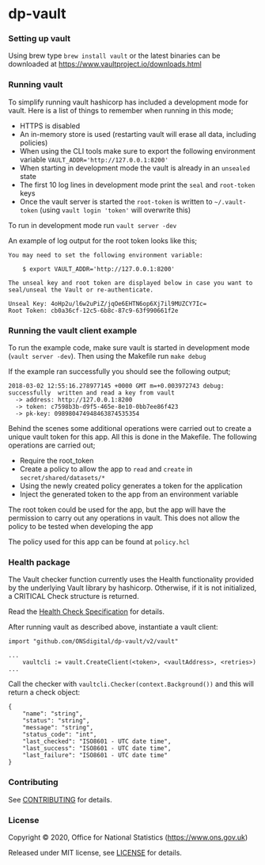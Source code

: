 dp-vault
============

### Setting up vault
Using brew type `brew install vault` or the latest binaries can be downloaded at https://www.vaultproject.io/downloads.html

### Running vault
To simplify running vault hashicorp has included a development mode for vault. Here is a list of things to remember when running in this mode;
* HTTPS is disabled
* An in-memory store is used (restarting vault will erase all data, including policies)
* When using the CLI tools make sure to export the following environment variable `VAULT_ADDR='http://127.0.0.1:8200'`
* When starting in development mode the vault is already in an `unsealed` state
* The first 10 log lines in development mode print the `seal` and `root-token` keys
* Once the vault server is started the `root-token` is written to `~/.vault-token` (using `vault login 'token'` will overwrite this)

To run in development mode run `vault server -dev`

An example of log output for the root token looks like this;

```
You may need to set the following environment variable:

    $ export VAULT_ADDR='http://127.0.0.1:8200'

The unseal key and root token are displayed below in case you want to
seal/unseal the Vault or re-authenticate.

Unseal Key: 4oHp2u/l6w2uPiZ/jqOe6EHTN6op6Xj7il9MUZCY7Ic=
Root Token: cb0a36cf-12c5-6b8c-87c9-63f990661f2e
```

### Running the vault client example

To run the example code, make sure vault is started in development mode (`vault server -dev`). Then using the 
Makefile run `make debug`

If the example ran successfully you should see the following output;

```
2018-03-02 12:55:16.278977145 +0000 GMT m=+0.003972743 debug: successfully  written and read a key from vault
  -> address: http://127.0.0.1:8200
  -> token: c7598b3b-d9f5-465e-8e10-0bb7ee86f423
  -> pk-key: 098980474948463874535354
```

Behind the scenes some additional operations were carried out to create a unique vault token for this app. All
this is done in the Makefile. The following operations are carried out;

* Require the root_token
* Create a policy to allow the app to `read` and `create` in `secret/shared/datasets/*`
* Using the newly created policy generates a token for the application
* Inject the generated token to the app from an environment variable

The root token could be used for the app, but the app will have the permission to carry out
any operations in vault. This does not allow the policy to be tested when developing the app

The policy used for this app can be found at `policy.hcl`

### Health package

The Vault checker function currently uses the Health functionality provided by the underlying Vault library by hashicorp. Otherwise, if it is not initialized, a CRITICAL Check structure is returned.

Read the [Health Check Specification](https://github.com/ONSdigital/dp/blob/master/standards/HEALTH_CHECK_SPECIFICATION.md) for details.

After running vault as described above, instantiate a vault client:
```
import "github.com/ONSdigital/dp-vault/v2/vault"

...
    vaultcli := vault.CreateClient(<token>, <vaultAddress>, <retries>)
...
```

Call the checker with `vaultcli.Checker(context.Background())` and this will return a check object:

```
{
    "name": "string",
    "status": "string",
    "message": "string",
    "status_code": "int",
    "last_checked": "ISO8601 - UTC date time",
    "last_success": "ISO8601 - UTC date time",
    "last_failure": "ISO8601 - UTC date time"
}
```

### Contributing

See [CONTRIBUTING](CONTRIBUTING.md) for details.

### License

Copyright © 2020, Office for National Statistics (https://www.ons.gov.uk)

Released under MIT license, see [LICENSE](LICENSE.md) for details.